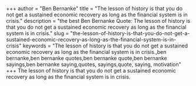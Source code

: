 +++
author = "Ben Bernanke"
title = "The lesson of history is that you do not get a sustained economic recovery as long as the financial system is in crisis."
description = "the best Ben Bernanke Quote: The lesson of history is that you do not get a sustained economic recovery as long as the financial system is in crisis."
slug = "the-lesson-of-history-is-that-you-do-not-get-a-sustained-economic-recovery-as-long-as-the-financial-system-is-in-crisis"
keywords = "The lesson of history is that you do not get a sustained economic recovery as long as the financial system is in crisis.,ben bernanke,ben bernanke quotes,ben bernanke quote,ben bernanke sayings,ben bernanke saying,quotes, sayings,quote, saying, motivation"
+++
The lesson of history is that you do not get a sustained economic recovery as long as the financial system is in crisis.
